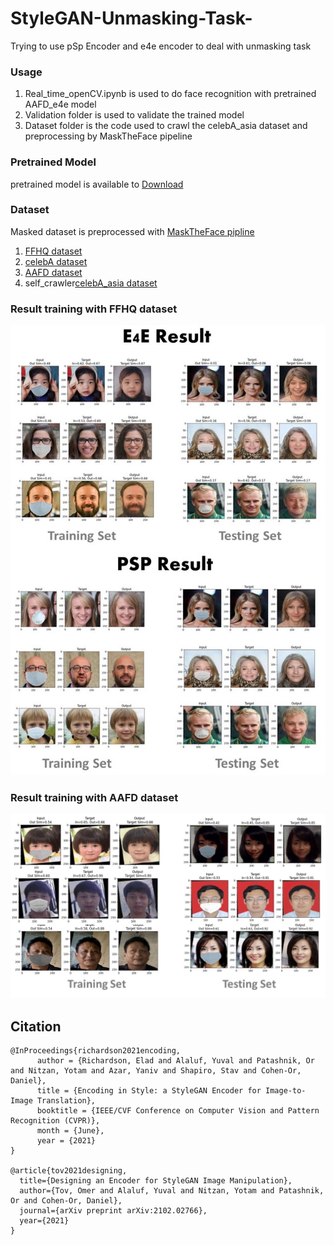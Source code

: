 # StyleGAN-Unmasking-Task-
Trying to use pSp Encoder and e4e encoder to deal with unmasking task

### Usage
1. Real_time_openCV.ipynb is used to do face recognition with pretrained AAFD_e4e model
2. Validation folder is used to validate the trained model
3. Dataset folder is the code used to crawl the celebA_asia dataset and preprocessing by MaskTheFace pipeline 

### Pretrained Model
pretrained model is available to [Download](https://drive.google.com/drive/folders/11LI8eu88XXDJMBXhawxknfxQfa5x09IG?usp=sharing)

### Dataset
Masked dataset is preprocessed with [MaskTheFace pipline](https://github.com/aqeelanwar/MaskTheFace)
1. [FFHQ dataset](https://github.com/NVlabs/ffhq-dataset)
2. [celebA dataset](https://mmlab.ie.cuhk.edu.hk/projects/CelebA.html)
3. [AAFD dataset](https://github.com/JingchunCheng/All-Age-Faces-Dataset)
4. self_crawler[celebA_asia dataset](https://drive.google.com/drive/folders/1NYPpWiEJAwNP7Map7bW905JKzq7gU9aO?usp=sharing)


### Result training with FFHQ dataset
![e4e and psp result](images/result.jpg?raw=true)

### Result training with AAFD dataset
![e4e and psp result](images/AAFD.jpg?raw=true)





##  Citation
```
@InProceedings{richardson2021encoding,
      author = {Richardson, Elad and Alaluf, Yuval and Patashnik, Or and Nitzan, Yotam and Azar, Yaniv and Shapiro, Stav and Cohen-Or, Daniel},
      title = {Encoding in Style: a StyleGAN Encoder for Image-to-Image Translation},
      booktitle = {IEEE/CVF Conference on Computer Vision and Pattern Recognition (CVPR)},
      month = {June},
      year = {2021}
}

@article{tov2021designing,
  title={Designing an Encoder for StyleGAN Image Manipulation},
  author={Tov, Omer and Alaluf, Yuval and Nitzan, Yotam and Patashnik, Or and Cohen-Or, Daniel},
  journal={arXiv preprint arXiv:2102.02766},
  year={2021}
}
```
